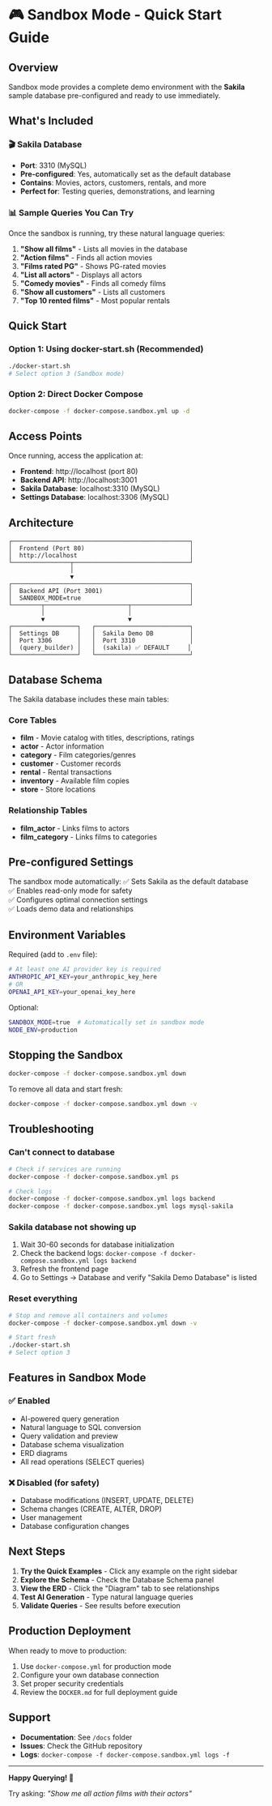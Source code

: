 # 🎮 Sandbox Mode - Quick Start Guide

## Overview
Sandbox mode provides a complete demo environment with the **Sakila** sample database pre-configured and ready to use immediately.

## What's Included

### 🎬 Sakila Database
- **Port**: 3310 (MySQL)
- **Pre-configured**: Yes, automatically set as the default database
- **Contains**: Movies, actors, customers, rentals, and more
- **Perfect for**: Testing queries, demonstrations, and learning

### 📊 Sample Queries You Can Try

Once the sandbox is running, try these natural language queries:

1. **"Show all films"** - Lists all movies in the database
2. **"Action films"** - Finds all action movies
3. **"Films rated PG"** - Shows PG-rated movies
4. **"List all actors"** - Displays all actors
5. **"Comedy movies"** - Finds all comedy films
6. **"Show all customers"** - Lists all customers
7. **"Top 10 rented films"** - Most popular rentals

## Quick Start

### Option 1: Using docker-start.sh (Recommended)
```bash
./docker-start.sh
# Select option 3 (Sandbox mode)
```

### Option 2: Direct Docker Compose
```bash
docker-compose -f docker-compose.sandbox.yml up -d
```

## Access Points

Once running, access the application at:
- **Frontend**: http://localhost (port 80)
- **Backend API**: http://localhost:3001
- **Sakila Database**: localhost:3310 (MySQL)
- **Settings Database**: localhost:3306 (MySQL)

## Architecture

```
┌─────────────────────────────────────────────────┐
│  Frontend (Port 80)                             │
│  http://localhost                               │
└────────────────┬────────────────────────────────┘
                 │
                 ▼
┌─────────────────────────────────────────────────┐
│  Backend API (Port 3001)                        │
│  SANDBOX_MODE=true                              │
└────────┬───────────────────────┬────────────────┘
         │                       │
         ▼                       ▼
┌──────────────────┐   ┌──────────────────────────┐
│  Settings DB     │   │  Sakila Demo DB          │
│  Port 3306       │   │  Port 3310               │
│  (query_builder) │   │  (sakila) ✅ DEFAULT     │
└──────────────────┘   └──────────────────────────┘
```

## Database Schema

The Sakila database includes these main tables:

### Core Tables
- **film** - Movie catalog with titles, descriptions, ratings
- **actor** - Actor information
- **category** - Film categories/genres
- **customer** - Customer records
- **rental** - Rental transactions
- **inventory** - Available film copies
- **store** - Store locations

### Relationship Tables
- **film_actor** - Links films to actors
- **film_category** - Links films to categories

## Pre-configured Settings

The sandbox mode automatically:
✅ Sets Sakila as the default database  
✅ Enables read-only mode for safety  
✅ Configures optimal connection settings  
✅ Loads demo data and relationships  

## Environment Variables

Required (add to `.env` file):
```bash
# At least one AI provider key is required
ANTHROPIC_API_KEY=your_anthropic_key_here
# OR
OPENAI_API_KEY=your_openai_key_here
```

Optional:
```bash
SANDBOX_MODE=true  # Automatically set in sandbox mode
NODE_ENV=production
```

## Stopping the Sandbox

```bash
docker-compose -f docker-compose.sandbox.yml down
```

To remove all data and start fresh:
```bash
docker-compose -f docker-compose.sandbox.yml down -v
```

## Troubleshooting

### Can't connect to database
```bash
# Check if services are running
docker-compose -f docker-compose.sandbox.yml ps

# Check logs
docker-compose -f docker-compose.sandbox.yml logs backend
docker-compose -f docker-compose.sandbox.yml logs mysql-sakila
```

### Sakila database not showing up
1. Wait 30-60 seconds for database initialization
2. Check the backend logs: `docker-compose -f docker-compose.sandbox.yml logs backend`
3. Refresh the frontend page
4. Go to Settings → Database and verify "Sakila Demo Database" is listed

### Reset everything
```bash
# Stop and remove all containers and volumes
docker-compose -f docker-compose.sandbox.yml down -v

# Start fresh
./docker-start.sh
# Select option 3
```

## Features in Sandbox Mode

### ✅ Enabled
- AI-powered query generation
- Natural language to SQL conversion
- Query validation and preview
- Database schema visualization
- ERD diagrams
- All read operations (SELECT queries)

### ❌ Disabled (for safety)
- Database modifications (INSERT, UPDATE, DELETE)
- Schema changes (CREATE, ALTER, DROP)
- User management
- Database configuration changes

## Next Steps

1. **Try the Quick Examples** - Click any example on the right sidebar
2. **Explore the Schema** - Check the Database Schema panel
3. **View the ERD** - Click the "Diagram" tab to see relationships
4. **Test AI Generation** - Type natural language queries
5. **Validate Queries** - See results before execution

## Production Deployment

When ready to move to production:
1. Use `docker-compose.yml` for production mode
2. Configure your own database connection
3. Set proper security credentials
4. Review the `DOCKER.md` for full deployment guide

## Support

- **Documentation**: See `/docs` folder
- **Issues**: Check the GitHub repository
- **Logs**: `docker-compose -f docker-compose.sandbox.yml logs -f`

---

**Happy Querying! 🎉**

Try asking: *"Show me all action films with their actors"*
